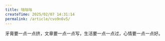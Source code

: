 ```yaml
---
title: 咕咕咕
createTime: 2025/02/07 14:31:14
permalink: /article/cvo9n6v5/
---
```

牙膏要一点一点挤，文章要一点一点写，生活要一点一点过，心情要一点一点好。 
